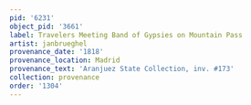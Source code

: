 ```yaml
---
pid: '6231'
object_pid: '3661'
label: Travelers Meeting Band of Gypsies on Mountain Pass
artist: janbrueghel
provenance_date: '1818'
provenance_location: Madrid
provenance_text: 'Aranjuez State Collection, inv. #173'
collection: provenance
order: '1304'
---
```

